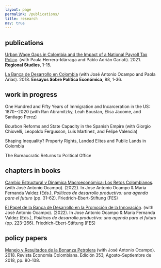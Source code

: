 ```yaml
---
layout: page
permalink: /publications/
title: research
nav: true
---
```


## publications
[Urban Wage Gaps in Colombia and the Impact of a National Payroll Tax Policy](https://www.tandfonline.com/doi/abs/10.1080/00343404.2021.1908535?journalCode=cres20). (with Paula Herrera-Idárraga and Pablo Adrián Garlati). 2021. **Regional Studies**, 1-15.

[La Banca de Desarrollo en Colombia](https://ideas.repec.org/a/col/000107/017014.html) (with José Antonio Ocampo and Paola Arias). 2018. **Ensayos Sobre Política Económica**, 88, 1-36.


## work in progress
One Hundred and Fifty Years of Immigration and Incarceration in the US: 1870--2020 (with Ran Abramitzky, Leah Boustan, Elisa Jacome, and Santiago Perez)

Bourbon Reforms and State Capacity in the Spanish Empire (with Giorgio Chiovelli, Leopoldo Fergusson, Luis Martinez, and Felipe Valencia)

Shaping Inequality? Property Rights, Landed Elites and Public Lands in Colombia

The Bureaucratic Returns to Political Office

## chapters in books
[Cambio Estructural y Dinámica Macroeconómica: Los Retos Colombianos](https://library.fes.de/pdf-files/bueros/kolumbien/19268.pdf). (with José Antonio Ocampo). (2022). In Jose Antonio Ocampo \& Maria Fernanda Valdez (Eds.), *Políticas de desarrollo productivo: una agenda para el futuro* (pp. 31-62). Friedrich-Ebert-Stiftung (FES)

[El Papel de la Banca de Desarrollo en la Promoción de la Innovación](https://library.fes.de/pdf-files/bueros/kolumbien/19268.pdf). (with José Antonio Ocampo). (2022). In Jose Antonio Ocampo \& Maria Fernanda Valdez (Eds.), *Políticas de desarrollo productivo: una agenda para el futuro* (pp. 223-266). Friedrich-Ebert-Stiftung (FES)


## policy papers
[Manejo y Resultados de la Bonanza Petrolera](https://www.contraloria.gov.co/documents/20181/1379259/REC353.pdf/6be361e8-2a52-4262-8367-27bf34860240) (with José Antonio Ocampo). 2018. Revista Economía Colombiana. Edición 353, Agosto-Septiembre de 2018, pp. 80-108. 

